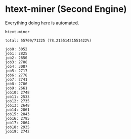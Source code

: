 # htext-miner (Second Engine)

Everything doing here is automated.

```
htext-miner

total: 55709/71225 (78.21551421551422%)

job0: 3052
job1: 2825
job2: 2650
job3: 2788
job4: 3087
job5: 2717
job6: 2778
job7: 2741
job8: 2706
job9: 2661
job10: 2748
job11: 2533
job12: 2735
job13: 2648
job14: 2861
job15: 2843
job16: 2795
job17: 2864
job18: 2935
job19: 2742
```